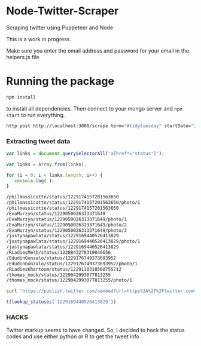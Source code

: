 # Node-Twitter-Scraper
Scraping twitter using Puppeteer and Node

This is a work in progress.

Make sure you enter the email address and password for your email in the helpers.js file 

# Running the package
```bash
npm install
```
to install all dependencies. Then connect to your mongo server and `npm start` to run everything.


```sh
http post http://localhost:3000/scrape term="#tidytuesday" startDate="2020-02-16" endDate="2020-02-19" chunks='day'

```


### Extracting tweet data

```js
var links = document.querySelectorAll('a[href*="status"]');

var links = Array.from(links);

for (i = 0; i < links.length; i++) {
   console.log( );
}
```

```sh
/philmassicotte/status/1229174157201563650
/philmassicotte/status/1229174157201563650/photo/1
/philmassicotte/status/1229174157201563650
/EvaMurzyn/status/1229050026313371649
/EvaMurzyn/status/1229050026313371649/photo/1
/EvaMurzyn/status/1229050026313371649/photo/2
/EvaMurzyn/status/1229050026313371649/photo/3
/justynapawlata/status/1229169440526413829
/justynapawlata/status/1229169440526413829/photo/1
/justynapawlata/status/1229169440526413829
/RLadiesMelb/status/1228843278319046656
/EdudinGonzalo/status/1229176749373693952
/EdudinGonzalo/status/1229176749373693952/photo/1
/RLadiesKhartoum/status/1229110318560755712
/thomas_mock/status/1229042993077813255
/thomas_mock/status/1229042993077813255/photo/1
```

```sh
curl 'https://publish.twitter.com/oembed?url=https%3A%2F%2Ftwitter.com%2Fphilmassicotte%2Fstatus%2F1229174157201563650'

```

```r
t(lookup_statuses('1229169440526413829'))
```

### HACKS

Twitter markup seems to have changed. So, I decided to hack the status codes and use either python or R to get the tweet info
